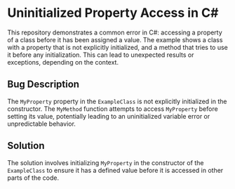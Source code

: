 # Uninitialized Property Access in C#

This repository demonstrates a common error in C#: accessing a property of a class before it has been assigned a value.  The example shows a class with a property that is not explicitly initialized, and a method that tries to use it before any initialization. This can lead to unexpected results or exceptions, depending on the context.

## Bug Description
The `MyProperty` property in the `ExampleClass` is not explicitly initialized in the constructor.  The `MyMethod` function attempts to access `MyProperty` before setting its value, potentially leading to an uninitialized variable error or unpredictable behavior. 

## Solution
The solution involves initializing `MyProperty` in the constructor of the `ExampleClass` to ensure it has a defined value before it is accessed in other parts of the code.